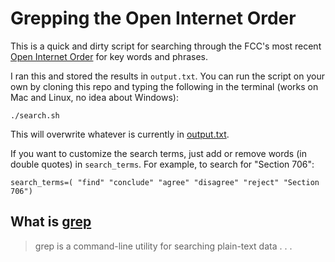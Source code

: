 # Grepping the Open Internet Order

This is a quick and dirty script for searching through the FCC's most recent [Open Internet Order](http://www.fcc.gov/document/fcc-releases-open-internet-order) for key words and phrases.

I ran this and stored the results in `output.txt`. You can run the script on your own by cloning this repo and typing the following in the terminal (works on Mac and Linux, no idea about Windows):

```
./search.sh
```

This will overwrite whatever is currently in [output.txt](https://github.com/adelevie/open-internet-order/blob/master/output.txt).

If you want to customize the search terms, just add or remove words (in double quotes) in `search_terms`. For example, to search for "Section 706":

```
search_terms=( "find" "conclude" "agree" "disagree" "reject" "Section 706")
```

## What is [grep](https://en.wikipedia.org/wiki/Grep)

> grep is a command-line utility for searching plain-text data . . .
